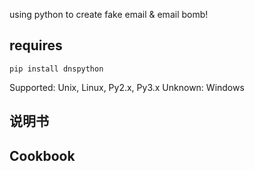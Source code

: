 using python to create fake email & email bomb!

## requires
`pip install dnspython`

Supported: Unix, Linux, Py2.x, Py3.x
Unknown: Windows

## 说明书

## Cookbook
